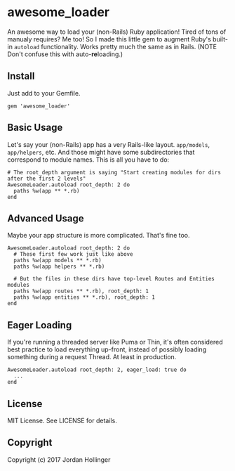 # awesome_loader

An awesome way to load your (non-Rails) Ruby application! Tired of tons of manualy requires? Me too! So I made this little gem to augment Ruby's built-in `autoload` functionality. Works pretty much the same as in Rails. (NOTE Don't confuse this with auto-**re**loading.)

## Install

Just add to your Gemfile.

    gem 'awesome_loader'

## Basic Usage

Let's say your (non-Rails) app has a very Rails-like layout. `app/models`, `app/helpers`, etc. And those might have some subdirectories that correspond to module names. This is all you have to do:

    # The root_depth argument is saying "Start creating modules for dirs after the first 2 levels"
    AwesomeLoader.autoload root_depth: 2 do
      paths %w(app ** *.rb)
    end

## Advanced Usage

Maybe your app structure is more complicated. That's fine too.

    AwesomeLoader.autoload root_depth: 2 do
      # These first few work just like above
      paths %w(app models ** *.rb)
      paths %w(app helpers ** *.rb)

      # But the files in these dirs have top-level Routes and Entities modules
      paths %w(app routes ** *.rb), root_depth: 1
      paths %w(app entities ** *.rb), root_depth: 1
    end

## Eager Loading

If you're running a threaded server like Puma or Thin, it's often considered best practice to load everything
up-front, instead of possibly loading something during a request Thread. At least in production.

    AwesomeLoader.autoload root_depth: 2, eager_load: true do
      ...
    end

## License

MIT License. See LICENSE for details.

## Copyright

Copyright (c) 2017 Jordan Hollinger

